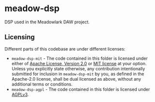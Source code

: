# meadow-dsp
DSP used in the Meadowlark DAW project.

## Licensing

Different parts of this codebase are under different licenses:

* `meadow-dsp-mit` - The code contained in this folder is licensed under either of [Apache License, Version 2.0](meadow-dsp-mit/LICENSE-APACHE) or [MIT license](meadow-dsp-mit/LICENSE-MIT) at your option. Unless you explicitly state otherwise, any contribution intentionally submitted for inclusion in `meadow-dsp-mit` by you, as defined in the Apache-2.0 license, shall be dual licensed as above, without any additional terms or conditions.
* `meadow-dsp-agpl` - The code contained in this folder is licensed under [AGPLv3](meadow-dsp-agpl/LICENSE).